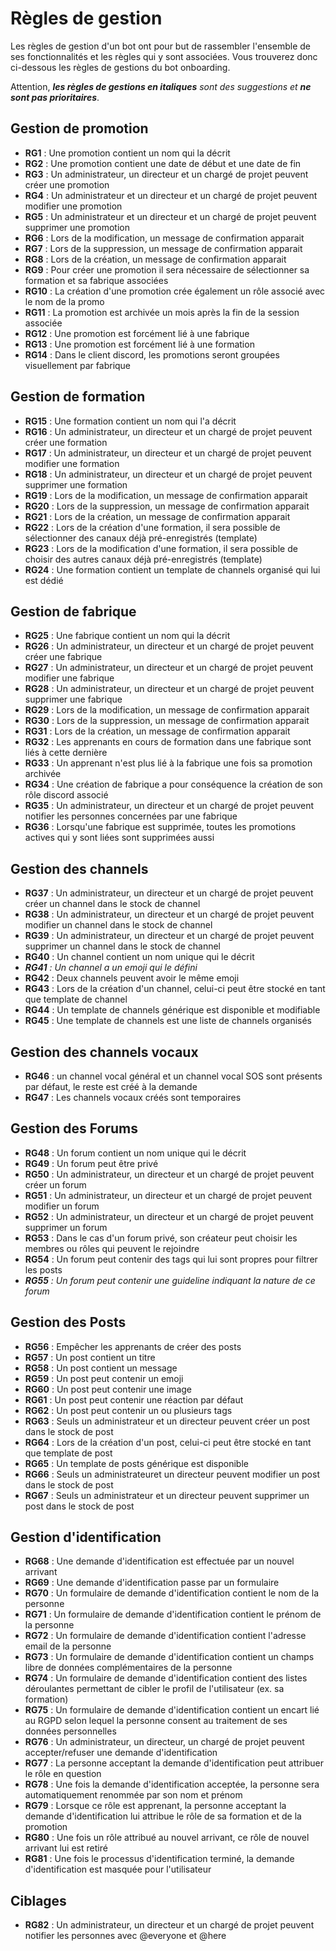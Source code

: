 # Règles de gestion

Les règles de gestion d'un bot ont pour but de rassembler l'ensemble de ses fonctionnalités et les règles qui y sont associées. Vous trouverez donc ci-dessous les règles de gestions du bot onboarding.

Attention, ***les règles de gestions en italiques** sont des suggestions et **ne sont pas prioritaires***.

## Gestion de promotion

- **RG1** : Une promotion contient un nom qui la décrit
- **RG2** : Une promotion contient une date de début et une date de fin
- **RG3** : Un administrateur, un directeur et un chargé de projet peuvent créer une promotion
- **RG4** : Un administrateur et un directeur et un chargé de projet peuvent modifier une promotion
- **RG5** : Un administrateur et un directeur et un chargé de projet peuvent supprimer une promotion
- **RG6** : Lors de la modification, un message de confirmation apparait
- **RG7** : Lors de la suppression, un message de confirmation apparait
- **RG8** : Lors de la création, un message de confirmation apparait
- **RG9** : Pour créer une promotion il sera nécessaire de sélectionner sa formation et sa fabrique associées
- **RG10** : La création d'une promotion crée également un rôle associé avec le nom de la promo
- **RG11** : La promotion est archivée un mois après la fin de la session associée
- **RG12** : Une promotion est forcément lié à une fabrique
- **RG13** : Une promotion est forcément lié à une formation
- **RG14** : Dans le client discord, les promotions seront groupées visuellement par fabrique

## Gestion de formation

- **RG15** : Une formation contient un nom qui l'a décrit
- **RG16** : Un administrateur, un directeur et un chargé de projet peuvent créer une formation
- **RG17** : Un administrateur, un directeur et un chargé de projet peuvent modifier une formation
- **RG18** : Un administrateur, un directeur et un chargé de projet peuvent supprimer une formation
- **RG19** : Lors de la modification, un message de confirmation apparait
- **RG20** : Lors de la suppression, un message de confirmation apparait
- **RG21** : Lors de la création, un message de confirmation apparait
- **RG22** : Lors de la création d'une formation, il sera possible de sélectionner des canaux déjà pré-enregistrés (template)
- **RG23** : Lors de la modification d'une formation, il sera possible de choisir des autres canaux déjà pré-enregistrés (template)
- **RG24** : Une formation contient un template de channels organisé qui lui est dédié

## Gestion de fabrique

- **RG25** : Une fabrique contient un nom qui la décrit
- **RG26** : Un administrateur, un directeur et un chargé de projet peuvent créer une fabrique
- **RG27** : Un administrateur, un directeur et un chargé de projet peuvent modifier une fabrique
- **RG28** : Un administrateur, un directeur et un chargé de projet peuvent supprimer une fabrique
- **RG29** : Lors de la modification, un message de confirmation apparait
- **RG30** : Lors de la suppression, un message de confirmation apparait
- **RG31** : Lors de la création, un message de confirmation apparait
- **RG32** : Les apprenants en cours de formation dans une fabrique sont liés à cette dernière 
- **RG33** : Un apprenant n'est plus lié à la fabrique une fois sa promotion archivée
- **RG34** : Une création de fabrique a pour conséquence la création de son rôle discord associé
- **RG35** : Un administrateur, un directeur et un chargé de projet peuvent notifier les personnes concernées par une fabrique
- **RG36** : Lorsqu'une fabrique est supprimée, toutes les promotions actives qui y sont liées sont supprimées aussi

## Gestion des channels

- **RG37** : Un administrateur, un directeur et un chargé de projet peuvent créer un channel dans le stock de channel
- **RG38** : Un administrateur, un directeur et un chargé de projet peuvent modifier un channel dans le stock de channel
- **RG39** : Un administrateur, un directeur et un chargé de projet peuvent supprimer un channel dans le stock de channel
- **RG40** : Un channel contient un nom unique qui le décrit
- ***RG41** : Un channel a un emoji qui le défini*
- **RG42** : Deux channels peuvent avoir le même emoji
- **RG43** : Lors de la création d'un channel, celui-ci peut être stocké en tant que template de channel
- **RG44** : Un template de channels générique est disponible et modifiable
- **RG45** : Une template de channels est une liste de channels organisés

## Gestion des channels vocaux

- **RG46** : un channel vocal général et un channel vocal SOS sont présents par défaut, le reste est créé à la demande
- **RG47** : Les channels vocaux créés sont temporaires

## Gestion des Forums

- **RG48** : Un forum contient un nom unique qui le décrit
- **RG49** : Un forum peut être privé
- **RG50** : Un administrateur, un directeur et un chargé de projet peuvent créer un forum
- **RG51** : Un administrateur, un directeur et un chargé de projet peuvent modifier un forum
- **RG52** : Un administrateur, un directeur et un chargé de projet peuvent supprimer un forum
- **RG53** : Dans le cas d'un forum privé, son créateur peut choisir les membres ou rôles qui peuvent le rejoindre
- **RG54** : Un forum peut contenir des tags qui lui sont propres pour filtrer les posts
- ***RG55** : Un forum peut contenir une guideline indiquant la nature de ce forum*

## Gestion des Posts

- **RG56** : Empêcher les apprenants de créer des posts
- **RG57** : Un post contient un titre
- **RG58** : Un post contient un message
- **RG59** : Un post peut contenir un emoji
- **RG60** : Un post peut contenir une image
- **RG61** : Un post peut contenir une réaction par défaut
- **RG62** : Un post peut contenir un ou plusieurs tags
- **RG63** : Seuls un administrateur et un directeur peuvent créer un post dans le stock de post
- **RG64** : Lors de la création d'un post, celui-ci peut être stocké en tant que template de post
- **RG65** : Un template de posts générique est disponible
- **RG66** : Seuls un administrateuret un directeur peuvent modifier un post dans le stock de post
- **RG67** : Seuls un administrateur et un directeur peuvent supprimer un post dans le stock de post

## Gestion d'identification

- **RG68** : Une demande d'identification est effectuée par un nouvel arrivant
- **RG69** : Une demande d'identification passe par un formulaire
- **RG70** : Un formulaire de demande d'identification contient le nom de la personne
- **RG71** : Un formulaire de demande d'identification contient le prénom de la personne
- **RG72** : Un formulaire de demande d'identification contient l'adresse email de la personne
- **RG73** : Un formulaire de demande d'identification contient un champs libre de données complémentaires de la personne
- **RG74** : Un formulaire de demande d'identification contient des listes déroulantes permettant de cibler le profil de l'utilisateur (ex. sa formation)
- **RG75** : Un formulaire de demande d'identification contient un encart lié au RGPD selon lequel la personne consent au traitement de ses données personnelles
- **RG76** : Un administrateur, un directeur, un chargé de projet peuvent accepter/refuser une demande d'identification
- **RG77** : La personne acceptant la demande d'identification peut attribuer le rôle en question
- **RG78** : Une fois la demande d'identification acceptée, la personne sera automatiquement renommée par son nom et prénom
- **RG79** : Lorsque ce rôle est apprenant, la personne acceptant la demande d'identification lui attribue le rôle de sa formation et de la promotion
- **RG80** : Une fois un rôle attribué au nouvel arrivant, ce rôle de nouvel arrivant lui est retiré
- **RG81** : Une fois le processus d'identification terminé, la demande d'identification est masquée pour l'utilisateur

## Ciblages

- **RG82** : Un administrateur, un directeur et un chargé de projet peuvent notifier les personnes avec @everyone et @here
